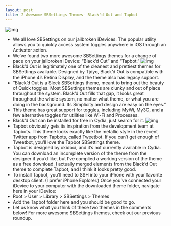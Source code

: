 ```yaml
---
layout: post
title: 2 Awesome SBSettings Themes- Black'd Out and Tapbot
---
```

![img](http://media.idownloadblog.com/wp-content/uploads/2011/07/Blackd-Out-and-Tapbot-theme-e1310009628783.png)
* We all love SBSettings on our jailbroken iDevices. The popular utility allows you to quickly access system toggles anywhere in iOS through an Activator action.
* We’ve found two more awesome SBSettings themes for a change of pace on your jailbroken iDevice: “Black’d Out” and “Tapbot.”
![img](http://media.idownloadblog.com/wp-content/uploads/2011/07/Blackd-Out-SBSettings-e1310009669257.jpeg)
* Black’d Out is legitimately one of the cleanest and prettiest themes for SBSettings available. Designed by Tjdyo, Black’d Out is compatible with the iPhone 4’s Retina Display, and the theme also has legacy support.
* “Black’d Out is a Sleek SBSettings theme, meant to bring out the beauty of Quick toggles. Most SBSettings themes are clunky and out of place throughout the system. Black’d Out fills that gap, it looks great throughout the whole system, no matter what theme, or what you are doing in the background. Its Simplicity and design are easy on the eyes.”
* This theme has great support for toggles, including MyWi, My3G, and a few alternative toggles for utilities like Wi-Fi and Processes.
* Black’d Out can be installed for free in Cydia, just search for it.
![img](http://media.idownloadblog.com/wp-content/uploads/2011/07/Tapbot-SBSettings.jpeg)
* Tapbot obviously gets its inspiration from the development team at Tapbots. This theme looks exactly like the metallic style in the recent Twitter app from Tapbots, called Tweetbot. If you can’t get enough of Tweetbot, you’ll love the Tapbot SBSettings theme.
* Tapbot is designed by okidoci, and it’s not currently available in Cydia. You can download an incomplete version of the theme from the designer if you’d like, but I’ve complied a working version of the theme as a free download. I actually merged elements from the Black’d Out theme to complete Tapbot, and I think it looks pretty good.
* To install Tapbot, you’ll need to SSH into your iPhone with your favorite desktop client. (I prefer iPhone Explorer.) Once you’ve connected your iDevice to your computer with the downloaded theme folder, navigate here in your iDevice:
* Root > User > Library > SBSettings > Themes
* Add the Tapbot folder here and you should be good to go.
* Let us know what you think of these two themes in the comments below! For more awesome SBSettings themes, check out our previous roundup.

